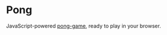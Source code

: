 # Pong
JavaScript-powered [pong-game](https://menzerath.github.io/pong/), ready to play in your browser.
